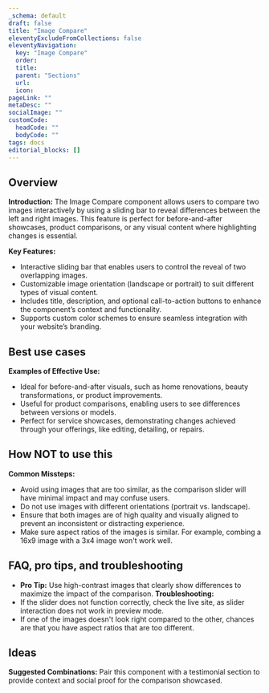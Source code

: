 ```yaml
---
_schema: default
draft: false
title: "Image Compare"
eleventyExcludeFromCollections: false
eleventyNavigation:
  key: "Image Compare"
  order: 
  title: 
  parent: "Sections"
  url: 
  icon: 
pageLink: ""
metaDesc: ""
socialImage: ""
customCode:
  headCode: ""
  bodyCode: ""
tags: docs
editorial_blocks: []
---
```

## Overview
**Introduction:** The Image Compare component allows users to compare two images interactively by using a sliding bar to reveal differences between the left and right images. This feature is perfect for before-and-after showcases, product comparisons, or any visual content where highlighting changes is essential.

**Key Features:** 
- Interactive sliding bar that enables users to control the reveal of two overlapping images.
- Customizable image orientation (landscape or portrait) to suit different types of visual content.
- Includes title, description, and optional call-to-action buttons to enhance the component’s context and functionality.
- Supports custom color schemes to ensure seamless integration with your website’s branding.

## Best use cases
**Examples of Effective Use:** 
- Ideal for before-and-after visuals, such as home renovations, beauty transformations, or product improvements.
- Useful for product comparisons, enabling users to see differences between versions or models.
- Perfect for service showcases, demonstrating changes achieved through your offerings, like editing, detailing, or repairs.

## How **NOT** to use this
**Common Missteps:** 
- Avoid using images that are too similar, as the comparison slider will have minimal impact and may confuse users.
- Do not use images with different orientations (portrait vs. landscape).
- Ensure that both images are of high quality and visually aligned to prevent an inconsistent or distracting experience.
- Make sure aspect ratios of the images is similar. For example, combing a 16x9 image with a 3x4 image won't work well.

## FAQ, pro tips, and troubleshooting
- **Pro Tip:** Use high-contrast images that clearly show differences to maximize the impact of the comparison.
**Troubleshooting:** 
- If the slider does not function correctly, check the live site, as slider interaction does not work in preview mode.
- If one of the images doesn't look right compared to the other, chances are that you have aspect ratios that are too different.

## Ideas
**Suggested Combinations:** Pair this component with a testimonial section to provide context and social proof for the comparison showcased.
